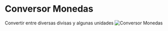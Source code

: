 # Conversor Monedas
Convertir entre diversas divisas y algunas unidades
![Conversor Monedas](https://user-images.githubusercontent.com/38737685/222485160-2ccdcd9c-ee25-4691-9de3-1a90616b91ea.png)
<br><h>
